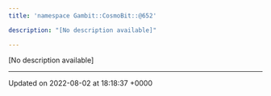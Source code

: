```yaml
---
title: 'namespace Gambit::CosmoBit::@652'

description: "[No description available]"

---
```







[No description available]






-------------------------------

Updated on 2022-08-02 at 18:18:37 +0000